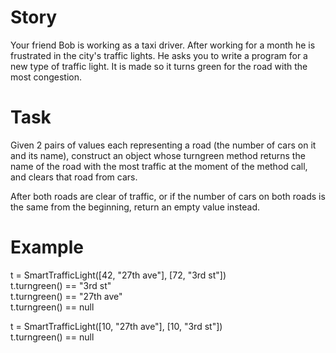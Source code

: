 # Story
Your friend Bob is working as a taxi driver. After working for a month he is frustrated in the city's traffic lights. He asks you to write a program for a new type of traffic light. It is made so it turns green for the road with the most congestion.

# Task
Given 2 pairs of values each representing a road (the number of cars on it and its name), construct an object whose turngreen method returns the name of the road with the most traffic at the moment of the method call, and clears that road from cars.

After both roads are clear of traffic, or if the number of cars on both roads is the same from the beginning, return an empty value instead.

# Example
t = SmartTrafficLight([42, "27th ave"], [72, "3rd st"])  
t.turngreen()  ==  "3rd st"  
t.turngreen()  ==  "27th ave"  
t.turngreen()  ==  null  

t = SmartTrafficLight([10, "27th ave"], [10, "3rd st"])  
t.turngreen()  ==  null